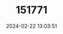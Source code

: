 ---
title: "151771"
category: "Mammillaria tetrancistra"
draft: false
date: 2024-02-22 13:03:51
languages:
  English: ["Common Fishhook Cactus", "Corkseed Pincushion Cactus", "Southwestern Prickly-pear"]
  Spanish; Castilian: ["Biznaga de Cuatro Ganchos"]
---